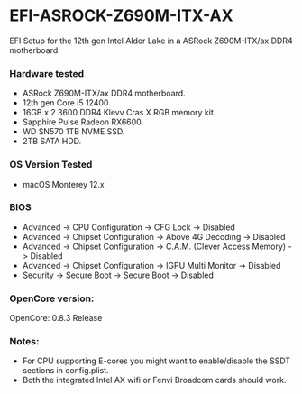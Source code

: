 # EFI-ASROCK-Z690M-ITX-AX
EFI Setup for the 12th gen Intel Alder Lake in a ASRock Z690M-ITX/ax DDR4 motherboard.


### Hardware tested

- ASRock Z690M-ITX/ax DDR4 motherboard.
- 12th gen Core i5 12400.
- 16GB x 2 3600 DDR4 Klevv Cras X RGB memory kit.
- Sapphire Pulse Radeon RX6600.
- WD SN570 1TB NVME SSD.
- 2TB SATA HDD.


### OS Version Tested

- macOS Monterey 12.x


### BIOS

- Advanced -> CPU Configuration -> CFG Lock -> Disabled
- Advanced -> Chipset Configuration -> Above 4G Decoding -> Disabled
- Advanced -> Chipset Configuration -> C.A.M. (Clever Access Memory) -> Disabled
- Advanced -> Chipset Configuration -> IGPU Multi Monitor -> Disabled
- Security -> Secure Boot -> Secure Boot -> Disabled

### OpenCore version:

OpenCore: 0.8.3 Release


### Notes:

- For CPU supporting E-cores you might want to enable/disable the SSDT sections in config.plist.
- Both the integrated Intel AX wifi or Fenvi Broadcom cards should work. 
